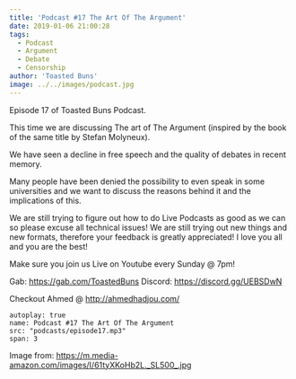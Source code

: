 ```yaml
---
title: 'Podcast #17 The Art Of The Argument'
date: 2019-01-06 21:00:28
tags:
  - Podcast
  - Argument
  - Debate
  - Censorship
author: 'Toasted Buns'
image: ../../images/podcast.jpg
---
```


Episode 17 of Toasted Buns Podcast.

This time we are discussing The art of The Argument (inspired by the book of the same title by Stefan Molyneux).

We have seen a decline in free speech and the quality of debates in recent memory.

Many people have been denied the possibility to even speak in some universities and we want to discuss the reasons behind it and the implications of this.

We are still trying to figure out how to do Live Podcasts as good as we can so please excuse all technical issues! We are still trying out new things and new formats, therefore your feedback is greatly appreciated! I love you all and you are the best!

Make sure you join us Live on Youtube every Sunday @ 7pm!

Gab: https://gab.com/ToastedBuns
Discord: https://discord.gg/UEBSDwN

<script async src="//pagead2.googlesyndication.com/pagead/js/adsbygoogle.js"></script><ins class="adsbygoogle" style="display:block; text-align:center;"  data-ad-layout="in-article"  data-ad-format="fluid"  data-ad-client="ca-pub-2164900147810573"  data-ad-slot="8817307412"></ins><script>(adsbygoogle = window.adsbygoogle || []).push({});</script>

Checkout Ahmed @ http://ahmedhadjou.com/

```audio
autoplay: true
name: Podcast #17 The Art Of The Argument
src: "podcasts/episode17.mp3"
span: 3
```

Image from:
https://m.media-amazon.com/images/I/61tyXKoHb2L._SL500_.jpg
